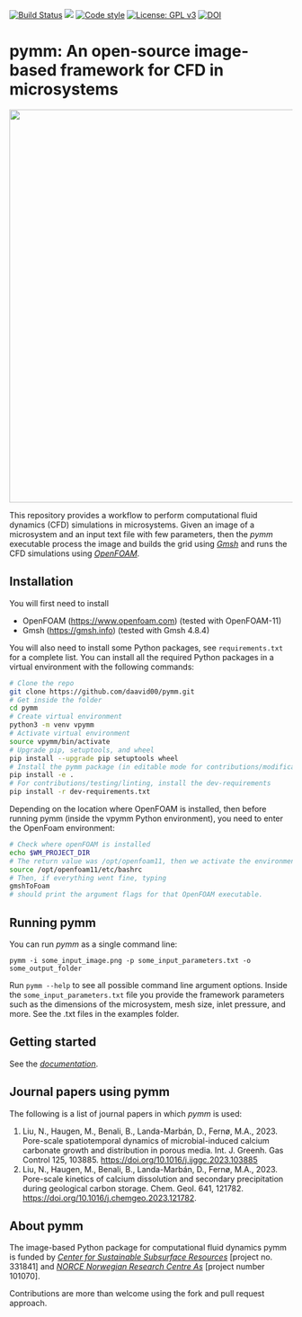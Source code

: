 [![Build Status](https://github.com/daavid00/pymm/actions/workflows/CI.yml/badge.svg)](https://github.com/daavid00/pymm/actions/workflows/CI.yml)
<a href="https://www.python.org/"><img src="https://img.shields.io/badge/python-3.8%20|%203.9%20|%203.10-blue.svg"></a>
[![Code style](https://img.shields.io/badge/code%20style-black-000000.svg)](https://github.com/ambv/black)
[![License: GPL v3](https://img.shields.io/badge/License-GPLv3-blue.svg)](https://www.gnu.org/licenses/gpl-3.0)
[![DOI](https://zenodo.org/badge/DOI/10.5281/zenodo.8430989.svg)](https://doi.org/10.5281/zenodo.8430989)

# pymm: An open-source image-based framework for CFD in microsystems 

<img src="docs/text/figs/pymm.gif" width="830" height="700">

This repository provides a workflow to perform computational fluid dynamics (CFD) simulations in microsystems. Given an image of a microsystem and an input text file with few parameters, then the _pymm_ executable process the image and builds the grid using [_Gmsh_](https://gmsh.info) and runs the CFD simulations using [_OpenFOAM_](https://www.openfoam.com).

## Installation
You will first need to install
* OpenFOAM (https://www.openfoam.com) (tested with OpenFOAM-11)
* Gmsh (https://gmsh.info) (tested with Gmsh 4.8.4) 

You will also need to install some Python packages, see ```requirements.txt``` for a complete list. You can install all the required Python packages in a virtual environment with the following commands:
```bash
# Clone the repo
git clone https://github.com/daavid00/pymm.git
# Get inside the folder
cd pymm
# Create virtual environment
python3 -m venv vpymm
# Activate virtual environment
source vpymm/bin/activate
# Upgrade pip, setuptools, and wheel
pip install --upgrade pip setuptools wheel
# Install the pymm package (in editable mode for contributions/modifications; otherwise, pip install .)
pip install -e .
# For contributions/testing/linting, install the dev-requirements
pip install -r dev-requirements.txt
```
Depending on the location where OpenFOAM is installed, then before running pymm (inside the vpymm Python environment), you need to enter the OpenFoam environment:
```bash
# Check where openFOAM is installed
echo $WM_PROJECT_DIR
# The return value was /opt/openfoam11, then we activate the environment
source /opt/openfoam11/etc/bashrc
# Then, if everything went fine, typing 
gmshToFoam
# should print the argument flags for that OpenFOAM executable.
```

## Running pymm
You can run _pymm_ as a single command line:
```
pymm -i some_input_image.png -p some_input_parameters.txt -o some_output_folder
```
Run `pymm --help` to see all possible command line argument options. Inside the `some_input_parameters.txt` file you provide the framework parameters such as the dimensions of the microsystem, mesh size, inlet pressure, and more. See the .txt files in the examples folder.

## Getting started
See the [_documentation_](https://daavid00.github.io/pymm/introduction.html). 

## Journal papers using pymm
The following is a list of journal papers in which _pymm_ is used:

1. Liu, N., Haugen, M., Benali, B., Landa-Marbán, D., Fernø, M.A., 2023. Pore-scale spatiotemporal dynamics of microbial-induced calcium carbonate growth and distribution in porous media.  Int. J. Greenh. Gas Control 125, 103885. https://doi.org/10.1016/j.ijggc.2023.103885
1. Liu, N., Haugen, M., Benali, B., Landa-Marbán, D., Fernø, M.A., 2023. Pore-scale kinetics of calcium dissolution and secondary precipitation during geological carbon storage. Chem. Geol. 641, 121782. https://doi.org/10.1016/j.chemgeo.2023.121782.

## About pymm
The image-based Python package for computational fluid dynamics pymm is funded by [_Center for Sustainable Subsurface Resources_](https://cssr.no) [project no. 331841] and [_NORCE Norwegian Research Centre As_](https://www.norceresearch.no) [project number 101070]. 

Contributions are more than welcome using the fork and pull request approach.
